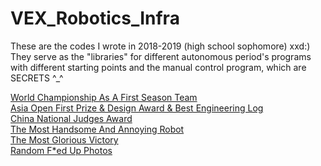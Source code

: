 # VEX_Robotics_Infra
These are the codes I wrote in 2018-2019 (high school sophomore) xxd:) They serve as the "libraries" for different autonomous period's programs with different starting points and the manual control program, which are SECRETS ^_^

[World Championship As A First Season Team](https://drive.google.com/drive/folders/17T3aQ_AGz_UQ_2OWVD0sueTegPNujXqW) <br />
[Asia Open First Prize & Design Award & Best Engineering Log](https://drive.google.com/drive/folders/1cK0AcWcnEU1R8HOiOzJBvAz1Ug74kbcl) <br />
[China National Judges Award](https://drive.google.com/file/d/1YSzAkV5FKC9Z7Ly5qJovW222DilkGpb4/view?usp=sharing) <br />
[The Most Handsome And Annoying Robot](https://drive.google.com/file/d/1A9roT6YIeivRQWvoH9JaEPYMVkVFMNGa/view?usp=sharing) <br />
[The Most Glorious Victory](https://drive.google.com/file/d/1KpEaHt43L2izwRL9tiGia2JukttBsiCR/view?usp=sharing) <br />
[Random F*ed Up Photos](https://drive.google.com/drive/folders/1KZlviON2o4FcYhfINhAH63y52Y9EKeIc)